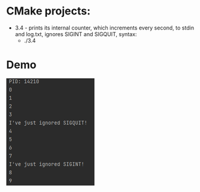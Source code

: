 # CMake projects:

- 3.4 - prints its internal counter, which increments every second, to stdin and log.txt, ignores SIGINT and SIGQUIT, syntax:
  - ./3.4

# Demo

![sigint.png](img%2Fdemo.png)

